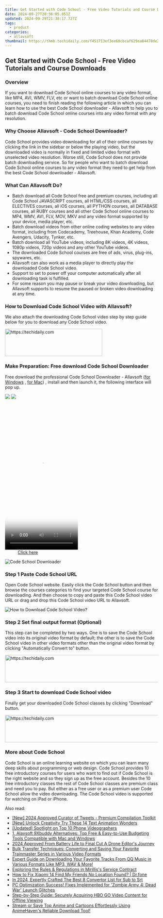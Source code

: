 ```yaml
---
title: Get Started with Code School - Free Video Tutorials and Course Downloads
date: 2024-09-27T20:56:05.851Z
updated: 2024-09-29T21:38:17.727Z
tags:
  - product
categories:
  - allavsoft
thumbnail: https://thmb.techidaily.com/f451713ef3ee68cbcaf629ea84478de29a15d554b3782063832739ea84db6f9e.jpg
---
```


## Get Started with Code School - Free Video Tutorials and Course Downloads

### Overview

If you want to download Code School online courses to any video format, like MP4, AVI, WMV, FLV, etc or want to batch download Code School online courses, you need to finish reading the following article in which you can learn how to use the best Code School downloader - Allavsoft to help you to batch download Code School online courses into any video format with any resolution.

### Why Choose Allavsoft - Code School Downloader?

Code School provides video downloading for all of their online courses by clicking the link in the sidebar or below the playing video, but the downloaded video is normally in fixed and limited video format with unselected video resolution. Worse still, Code School does not provide batch downloading service. So for people who want to batch download Code School online courses to any video format they need to get help from the best Code School downloader - Allavsoft.

### What Can Allavsoft Do?

* Batch download all Code School free and premium courses, including all Code School JAVASCRIPT courses, all HTML/CSS courses, all ELECTIVES courses, all iOS courses, all PYTHON courses, all DATABASE courses, all RUBY courses and all other Code School online courses to MP4, WMV, AVI, FLV, MOV, MKV and any video format supported by your device, media player, etc.
* Batch download videos from other online coding websites to any video format, including from Codecademy, Treehouse, Khan Academy, Code Avengers, Udacity, Tynker, etc.
* Batch download all YouTube videos, including 8K videos, 4K videos, 1080p videos, 720p videos and any other YouTube videos.
* The downloaded Code School courses are free of ads, virus, plug-ins, spywares, etc.
* Allavsoft can also work as a media player to directly play the downloaded Code School video.
* Support to set to power off your computer automatically after all downloading task is fulfilled.
* For some reason you may pause or break your video downloading, but Allavsoft supports to resume the paused or broken video downloading at any time.

### How to Download Code School Video with Allavsoft?

We also attach the downloading Code School video step by step guide below for you to download any Code School video.

<!-- affiliate ads begin -->
<a href="https://aligracehair.sjv.io/c/5597632/2135401/19272" target="_top" id="2135401">
  <img src="//a.impactradius-go.com/display-ad/19272-2135401" border="0" alt="https://techidaily.com" width="320" height="90"/>
</a>
<img height="0" width="0" src="https://aligracehair.sjv.io/i/5597632/2135401/19272" style="position:absolute;visibility:hidden;" border="0" />
<!-- affiliate ads end -->

### Make Preparation: Free download Code School Downloader

Free download the professional Code School Downloader - Allavsoft ([for Windows](https://tools.techidaily.com/allavsoft/products/) , [for Mac](https://tools.techidaily.com/allavsoft/products/)) , install and then launch it, the following interface will pop up.

[![](https://www.allavsoft.com/how-to/../images/how-to/free-download-win.jpg)](https://tools.techidaily.com/allavsoft/products/) [![](https://www.allavsoft.com/how-to/../images/how-to/free-download-mac.jpg)](https://tools.techidaily.com/allavsoft/products/)

<!-- affiliate ads begin -->
<span id="1770544">
					<video width="240" height="480" style="cursor:pointer"
           poster="//a.impactradius-go.com/display-clicktoplayimage/1770544.png"
           onclick="if(!this.playClicked){this.play();this.setAttribute('controls',true);this.playClicked=true;}">
	   <source src="//a.impactradius-go.com/display-ad/20702-1770544">
	   <img src="//a.impactradius-go.com/display-clicktoplayimage/1770544.png" style="border: none; height: 100%; width: 100%; object-fit: contain">
	</video>
	<div style="width:150px;text-align:center"><a href="javascript:window.open(decodeURIComponent('https%3A%2F%2Ftokenmetrics.sjv.io%2Fc%2F5597632%2F1770544%2F20702'), '_blank');void(0);">Click here</a></div>
</span>
<img height="0" width="0" src="https://imp.pxf.io/i/5597632/1770544/20702" style="position:absolute;visibility:hidden;" border="0" />
<!-- affiliate ads end -->

![Code School Downloader](https://www.allavsoft.com/how-to/../images/allavsoft/screen-shot-600.jpg)

### Step 1 Paste Code School URL

Open Code School website. Easily click the Code School button and then browse the courses categories to find your targeted Code School course for downloading. And then choose to copy and paste this Code School video URL or drag and drop this Code School video URL to Allavsoft.

![How to Download Code School Video?](https://www.allavsoft.com/how-to/../images/how-to/download-rtmp-video/download-rtmp-video.jpg)

### Step 2 Set final output format (Optional)

This step can be completed by two ways. One is to save the Code School video into its original video format by default; the other is to save the Code School video in other video formats other than the original video format by clicking "Automatically Convert to" button.

<!-- affiliate ads begin -->
<a href="https://appsumo.8odi.net/c/5597632/2130889/7443" target="_top" id="2130889">
  <img src="//a.impactradius-go.com/display-ad/7443-2130889" border="0" alt="https://techidaily.com" width="600" height="90"/>
</a>
<img height="0" width="0" src="https://appsumo.8odi.net/i/5597632/2130889/7443" style="position:absolute;visibility:hidden;" border="0" />
<!-- affiliate ads end -->

### Step 3 Start to download Code School video

Finally get your downloaded Code School classes by clicking "Download" button.

<!-- affiliate ads begin -->
<a href="https://aligracehair.sjv.io/c/5597632/2080347/19272" target="_top" id="2080347">
  <img src="//a.impactradius-go.com/display-ad/19272-2080347" border="0" alt="https://techidaily.com" width="728" height="90"/>
</a>
<img height="0" width="0" src="https://aligracehair.sjv.io/i/5597632/2080347/19272" style="position:absolute;visibility:hidden;" border="0" />
<!-- affiliate ads end -->

### More about Code School

Code School is an online learning website on which you can learn many deep skills about programming or web design. Code School provides 10 free introductory courses for users who want to find out if Code School is the right website and so they sign up as the free account. Besides the 10 free introductory classes the rest of Code School classes are premium class and need you to pay. But either as a free user or as a premium user Code School allow the video downloading. The Code School video is supported for watching on iPad or iPhone.

<ins class="adsbygoogle"
     style="display:block"
     data-ad-format="autorelaxed"
     data-ad-client="ca-pub-7571918770474297"
     data-ad-slot="1223367746"></ins>

<ins class="adsbygoogle"
     style="display:block"
     data-ad-client="ca-pub-7571918770474297"
     data-ad-slot="8358498916"
     data-ad-format="auto"
     data-full-width-responsive="true"></ins>

<span class="atpl-alsoreadstyle">Also read:</span>
<div><ul>
<li><a href="https://twitter-videos.techidaily.com/new-2024-approved-curator-of-tweets-premium-compilation-toolkit/"><u>[New] 2024 Approved Curator of Tweets - Premium Compilation Toolkit</u></a></li>
<li><a href="https://some-approaches.techidaily.com/new-unlock-creativity-try-these-14-text-animation-wonders/"><u>[New] Unlock Creativity Try These 14 Text Animation Wonders</u></a></li>
<li><a href="https://extra-guidance.techidaily.com/updated-spotlight-on-top-10-phone-videographers/"><u>[Updated] Spotlight on Top 10 Phone Videographers</u></a></li>
<li><a href="https://win-luxury.techidaily.com/1-alavsoft-9xbuddy-alternatives-top-free-and-easy-to-use-budgeting-tools-compatible-with-mac-and-windows/"><u>1. Alavsoft 9Xbuddy Alternatives: Top Free & Easy-to-Use Budgeting Tools Compatible with Mac and Windows</u></a></li>
<li><a href="https://some-techniques.techidaily.com/2024-approved-from-battery-life-to-final-cut-a-drone-editors-journey/"><u>2024 Approved From Battery Life to Final Cut A Drone Editor's Journey</u></a></li>
<li><a href="https://win-luxury.techidaily.com/bulk-transfer-techniques-converting-and-saving-your-favorite-trainmaster-series-in-various-video-formats/"><u>Bulk Transfer Techniques: Converting and Saving Your Favorite Trainmaster Series in Various Video Formats</u></a></li>
<li><a href="https://win-luxury.techidaily.com/expert-guide-on-downloading-your-favorite-tracks-from-qq-music-in-various-formats-like-mp3-wav-and-more/"><u>Expert Guide on Downloading Your Favorite Tracks From QQ Music in Various Formats Like MP3, WAV & More!</u></a></li>
<li><a href="https://win-luxury.techidaily.com/exploring-the-rules-and-regulations-in-mirilliss-service-contract/"><u>Exploring the Rules & Regulations in Mirillis's Service Contract</u></a></li>
<li><a href="https://fake-location.techidaily.com/how-to-fix-xiaomi-14-find-my-friends-no-location-found-drfone-by-drfone-virtual-android/"><u>How to Fix Xiaomi 14 Find My Friends No Location Found? | Dr.fone</u></a></li>
<li><a href="https://fox-boxes.techidaily.com/in-2024-expertly-crafted-the-best-8-convertor-list-for-sub-to-srt/"><u>In 2024, Expertly Crafted The Best 8 Convertor List for Sub to Srt</u></a></li>
<li><a href="https://win-answers.techidaily.com/pc-optimization-success-fixes-implemented-for-zombie-army-4-dead-war-launch-glitches/"><u>PC Optimization Success! Fixes Implemented for 'Zombie Army 4: Dead War' Launch Glitches</u></a></li>
<li><a href="https://win-luxury.techidaily.com/step-by-step-guide-securely-acquiring-hbo-go-video-content-for-offline-viewing/"><u>Step-by-Step Guide: Securely Acquiring HBO GO Video Content for Offline Viewing</u></a></li>
<li><a href="https://win-luxury.techidaily.com/stream-or-save-top-anime-and-cartoons-effortlessly-using-animehavens-reliable-download-tool/"><u>Stream or Save Top Anime and Cartoons Effortlessly Using AnimeHaven's Reliable Download Tool!</u></a></li>
</ul></div>


